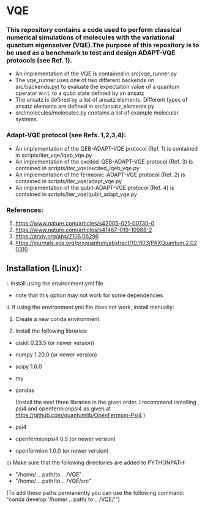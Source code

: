 # VQE
### This repository contains a code used to perform classical numerical simulations of molecules with the variational quantum eigensolver (VQE).The purpose of this repository is to be used as a benchmark to test and design ADAPT-VQE protocols (see Ref. 1).


* An implementation of the VQE is contained in src/vqe_runner.py
* The vqe_runner uses one of two different backends (in src/backends.py) to evaluate the expectation value of a quantum operator w.r.t. to a qubit state defined by an ansatz
* The ansatz is defined by a list of ansatz elements. Different types of ansatz elements are defined in src/ansatz_elements.py
* src/molecules/molecules.py contains a list of example molecular systems.

### Adapt-VQE protocol (see Refs. 1,2,3,4): 

* An implementation of the QEB-ADAPT-VQE protocol (Ref. 1) is contained in scripts/iter_vqe/iqeb_vqe.py
* An implementation of the excited-QEB-ADAPT-VQE protocol (Ref. 3) is contained in scripts/iter_vqe/excited_iqeb_vqe.py
* An implementation of the fermionic-ADAPT-VQE protocol (Ref. 2) is contained in scripts/iter_vqe/adapt_vqe.py
* An implementation of the qubit-ADAPT-VQE protocol (Ref. 4) is contained in scripts/iter_vqe/qubit_adapt_vqe.py

### References:

1. https://www.nature.com/articles/s42005-021-00730-0
2. https://www.nature.com/articles/s41467-019-10988-2
3. https://arxiv.org/abs/2106.06296
4. https://journals.aps.org/prxquantum/abstract/10.1103/PRXQuantum.2.020310

## Installation (Linux):

i. Install using the environment.yml file.
 - note that this option may not work for some dependencies

ii. If using the environment.yml file does not work, install manually:

1. Create a new conda environment


3. Install the following libraries:
  - qiskit 0.23.5 (or newer version)
  - numpy 1.20.0 (or newer version)
  - scipy 1.6.0
  - ray
  - pandas

    (Install the next three libraries in the given order. I recommend isntalling psi4
and openfermionpsi4 as given at https://github.com/quantumlib/OpenFermion-Psi4 )
  - psi4
  - openfermionpsi4 0.5 (or newer version)
  - openfermion 1.0.0 (or newer version)

c) Make sure that the following directories are added to PYTHONPATH:
 - "/home/ .. path/to .. /VQE"
 - "/home/ .. path/to .. /VQE/src"

(To add these paths permanently you can use the following command:
"conda develop '/home/ .. path/ to  .. /VQE/'")
